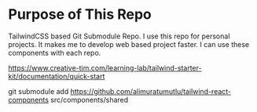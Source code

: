 # Purpose of This Repo
TailwindCSS based Git Submodule Repo. I use this repo for personal projects. It makes me to develop web based project faster. I can use these components with each repo.

<link rel="stylesheet" href="https://cdn.jsdelivr.net/gh/creativetimofficial/tailwind-starter-kit/compiled-tailwind.min.css">

https://www.creative-tim.com/learning-lab/tailwind-starter-kit/documentation/quick-start

git submodule add https://github.com/alimuratumutlu/tailwind-react-components src/components/shared

